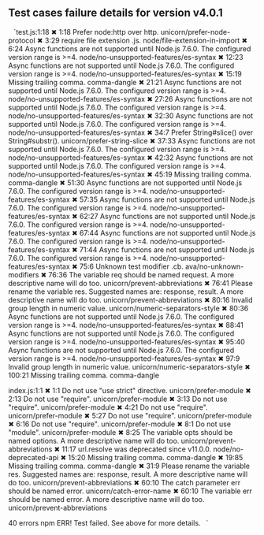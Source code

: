   Test cases failure details for version v4.0.1
  -----
 ` ` `test.js:1:18
  ✖    1:18  Prefer node:http over http.                                                                                  unicorn/prefer-node-protocol
  ✖    3:29  require file extension .js.                                                                                  node/file-extension-in-import
  ✖    6:24  Async functions are not supported until Node.js 7.6.0. The configured version range is >=4.                  node/no-unsupported-features/es-syntax
  ✖   12:23  Async functions are not supported until Node.js 7.6.0. The configured version range is >=4.                  node/no-unsupported-features/es-syntax
  ✖   15:19  Missing trailing comma.                                                                                      comma-dangle
  ✖   21:21  Async functions are not supported until Node.js 7.6.0. The configured version range is >=4.                  node/no-unsupported-features/es-syntax
  ✖   27:26  Async functions are not supported until Node.js 7.6.0. The configured version range is >=4.                  node/no-unsupported-features/es-syntax
  ✖   32:30  Async functions are not supported until Node.js 7.6.0. The configured version range is >=4.                  node/no-unsupported-features/es-syntax
  ✖   34:7   Prefer String#slice() over String#substr().                                                                  unicorn/prefer-string-slice
  ✖   37:33  Async functions are not supported until Node.js 7.6.0. The configured version range is >=4.                  node/no-unsupported-features/es-syntax
  ✖   42:32  Async functions are not supported until Node.js 7.6.0. The configured version range is >=4.                  node/no-unsupported-features/es-syntax
  ✖   45:19  Missing trailing comma.                                                                                      comma-dangle
  ✖   51:30  Async functions are not supported until Node.js 7.6.0. The configured version range is >=4.                  node/no-unsupported-features/es-syntax
  ✖   57:35  Async functions are not supported until Node.js 7.6.0. The configured version range is >=4.                  node/no-unsupported-features/es-syntax
  ✖   62:27  Async functions are not supported until Node.js 7.6.0. The configured version range is >=4.                  node/no-unsupported-features/es-syntax
  ✖   67:44  Async functions are not supported until Node.js 7.6.0. The configured version range is >=4.                  node/no-unsupported-features/es-syntax
  ✖   71:44  Async functions are not supported until Node.js 7.6.0. The configured version range is >=4.                  node/no-unsupported-features/es-syntax
  ✖   75:6   Unknown test modifier .cb.                                                                                   ava/no-unknown-modifiers
  ✖   76:36  The variable req should be named request. A more descriptive name will do too.                               unicorn/prevent-abbreviations
  ✖   76:41  Please rename the variable res. Suggested names are: response, result. A more descriptive name will do too.  unicorn/prevent-abbreviations
  ✖   80:16  Invalid group length in numeric value.                                                                       unicorn/numeric-separators-style
  ✖   80:36  Async functions are not supported until Node.js 7.6.0. The configured version range is >=4.                  node/no-unsupported-features/es-syntax
  ✖   88:41  Async functions are not supported until Node.js 7.6.0. The configured version range is >=4.                  node/no-unsupported-features/es-syntax
  ✖   95:40  Async functions are not supported until Node.js 7.6.0. The configured version range is >=4.                  node/no-unsupported-features/es-syntax
  ✖   97:9   Invalid group length in numeric value.                                                                       unicorn/numeric-separators-style
  ✖  100:21  Missing trailing comma.                                                                                      comma-dangle

  index.js:1:1
  ✖    1:1   Do not use "use strict" directive.                                                                           unicorn/prefer-module
  ✖    2:13  Do not use "require".                                                                                        unicorn/prefer-module
  ✖    3:13  Do not use "require".                                                                                        unicorn/prefer-module
  ✖    4:21  Do not use "require".                                                                                        unicorn/prefer-module
  ✖    5:27  Do not use "require".                                                                                        unicorn/prefer-module
  ✖    6:16  Do not use "require".                                                                                        unicorn/prefer-module
  ✖    8:1   Do not use "module".                                                                                         unicorn/prefer-module
  ✖    8:25  The variable opts should be named options. A more descriptive name will do too.                              unicorn/prevent-abbreviations
  ✖   11:17  url.resolve was deprecated since v11.0.0.                                                                    node/no-deprecated-api
  ✖   15:20  Missing trailing comma.                                                                                      comma-dangle
  ✖   19:85  Missing trailing comma.                                                                                      comma-dangle
  ✖   31:9   Please rename the variable res. Suggested names are: response, result. A more descriptive name will do too.  unicorn/prevent-abbreviations
  ✖   60:10  The catch parameter err should be named error.                                                               unicorn/catch-error-name
  ✖   60:10  The variable err should be named error. A more descriptive name will do too.                                 unicorn/prevent-abbreviations

  40 errors
npm ERR! Test failed.  See above for more details.` ` `
